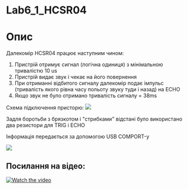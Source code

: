 # Lab6_1_HCSR04

# Опис
Далекомір HCSR04 працює наступним чином:
1. Пристрій отримує сигнал (логічна одиниця) з мінімальною тривалістю 10 us
2. Пристрій видає звук і чекає на його повернення
3. При отриманні відбитого сигналу далекомір подає імпульс (тривалість якого рівна часу польоту звуку туди і назад) на ECHO
4. Якщо звук не було отримано тривалість сигналу = 38ms


Схема підключення присторю:
![](https://i.imgur.com/MrNKz6Q.jpg)

Задля боротьби з брязкотом і "стрибками" відстані було використано два резистори для TRIG і ECHO

Інформація передається за допомогою USB COMPORT-у

![](https://i.imgur.com/cTgqw0N.jpg)

## Посилання на відео:
[![Watch the video](https://img.youtube.com/vi/tkTmuXq8x10/maxresdefault.jpg)](https://youtu.be/tkTmuXq8x10)